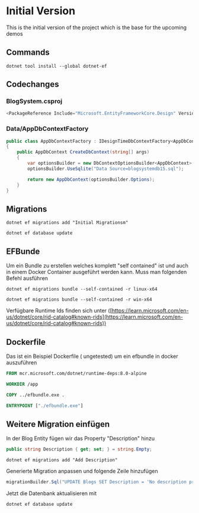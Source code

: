 # Initial Version
This is the initial version of the project which is the base for the upcoming demos

## Commands
```pwsh
dotnet tool install --global dotnet-ef
```


## Codechanges
### BlogSystem.csproj

```csharp
<PackageReference Include="Microsoft.EntityFrameworkCore.Design" Version="8.0.0" />
```

### Data/AppDbContextFactory

```csharp
public class AppDbContextFactory : IDesignTimeDbContextFactory<AppDbContext>
{
    public AppDbContext CreateDbContext(string[] args)
    {
        var optionsBuilder = new DbContextOptionsBuilder<AppDbContext>();
        optionsBuilder.UseSqlite("Data Source=blogsystemdb15.sql");

        return new AppDbContext(optionsBuilder.Options);
    }
}
```

## Migrations

```pwsh
dotnet ef migrations add "Initial Migrationsm"    

dotnet ef database update
````




## EFBunde
Um ein Bundle zu erstellen welches komplett "self contained" ist und auch in einem Docker Container ausgeführt werden kann. Muss man folgenden Befehl ausführen

```pwsh
dotnet ef migrations bundle --self-contained -r linux-x64

dotnet ef migrations bundle --self-contained -r win-x64
```

Verfügbare Runtime Ids finden sich unter 
([https://learn.microsoft.com/en-us/dotnet/core/rid-catalog#known-rids](https://learn.microsoft.com/en-us/dotnet/core/rid-catalog#known-rids))


## Dockerfile
Das ist ein Beispiel Dockerfile ( ungetested) um ein efbundle in docker auszuführen

```dockerfile
FROM mcr.microsoft.com/dotnet/runtime-deps:8.0-alpine

WORKDIR /app

COPY ../efbundle.exe .

ENTRYPOINT ["./efbundle.exe"]
```


## Weitere Migration einfügen

In der Blog Entity fügen wir das Property "Description" hinzu

```csharp
public string Description { get; set; } = string.Empty;
```

```pwsh
dotnet ef migrations add "Add Description"
```

Generierte Migration anpassen und folgende Zeile hinzufügen

```csharp
migrationBuilder.Sql("UPDATE Blogs SET Description = 'No description provided.'");
```
Jetzt die Datenbank aktualisieren mit

```pwsh
dotnet ef database update
```

